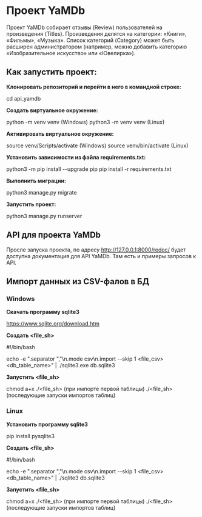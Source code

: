 # Проект YaMDb

Проект YaMDb собирает отзывы (Review) пользователей на произведения (Titles). Произведения делятся на категории: «Книги», «Фильмы», «Музыка». Список категорий (Category) может быть расширен администратором (например, можно добавить категорию «Изобразительное искусство» или «Ювелирка»).

## Как запустить проект: 

**Клонировать репозиторий и перейти в него в командной строке:**

cd api_yamdb 

**Cоздать виртуальное окружение:**

python -m venv venv (Windows)
python3 -m venv venv (Linux)

**Активировать виртуальное окружение:**

source venv/Scripts/activate (Windows)
source venv/bin/activate  (Linux)

**Установить зависимости из файла requirements.txt:**

python3 -m pip install --upgrade pip 
pip install -r requirements.txt 

**Выполнить миграции:**

python3 manage.py migrate 

**Запустить проект:**

python3 manage.py runserver

## API для проекта YaMDb

Просле запуска проекта, по адресу http://127.0.0.1:8000/redoc/ будет доступна документация для API YaMDb. Там есть и примеры запросов к API.

## Импорт данных из CSV-фалов в БД

### Windows

**Скачать программу sqlite3**

https://www.sqlite.org/download.htm

**Создать <file_sh>**

#!/bin/bash

echo -e ".separator \",\"\n.mode csv\n.import  --skip 1 <file_csv> <db_table_name>" | ./sqlite3.exe db.sqlite3

**Запустить <file_sh>**

chmod a+x ./<file_sh> (при импорте первой таблицы)
./<file_sh> (последующие запуски импортов таблиц)

### Linux

**Установить программу sqlite3**

pip install pysqlite3

**Cоздать <file_sh>**

#!/bin/bash

echo -e ".separator \",\"\n.mode csv\n.import  --skip 1 <file_csv> <db_table_name>" | ./sqlite3 db.sqlite3

**Запустить <file_sh>**

chmod a+x ./<file_sh> (при импорте первой таблицы)
./<file_sh> (последующие запуски импортов таблиц)

